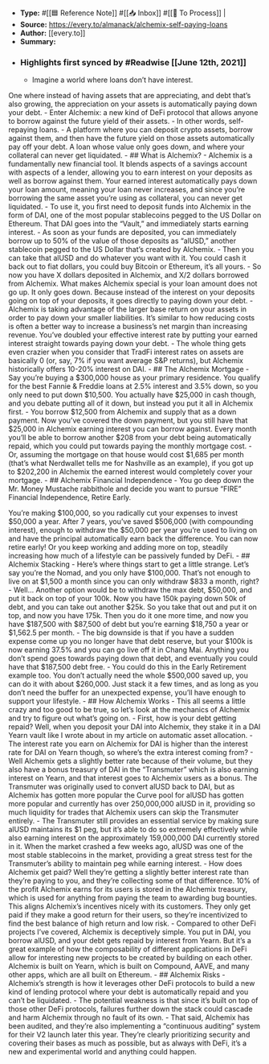 - **Type:** #[[🟦 Reference Note]] #[[📥 Inbox]] #[[📝 To Process]] | <tags>
- **Source:** https://every.to/almanack/alchemix-self-paying-loans
- **Author:** [[every.to]]
- **Summary:**
- ### Highlights first synced by #Readwise [[June 12th, 2021]]
    - Imagine a world where loans don’t have interest.

One where instead of having assets that are appreciating, and debt that’s also growing, the appreciation on your assets is automatically paying down your debt.
    - Enter Alchemix: a new kind of DeFi protocol that allows anyone to borrow against the future yield of their assets.
    - In other words, self-repaying loans.
    - A platform where you can deposit crypto assets, borrow against them, and then have the future yield on those assets automatically pay off your debt. A loan whose value only goes down, and where your collateral can never get liquidated.
    - ## What is Alchemix?
        - Alchemix is a fundamentally new financial tool. It blends aspects of a savings account with aspects of a lender, allowing you to earn interest on your deposits as well as borrow against them. Your earned interest automatically pays down your loan amount, meaning your loan never increases, and since you’re borrowing the same asset you’re using as collateral, you can never get liquidated.
        - To use it, you first need to deposit funds into Alchemix in the form of DAI, one of the most popular stablecoins pegged to the US Dollar on Ethereum. That DAI goes into the “Vault,” and immediately starts earning interest.
        - As soon as your funds are deposited, you can immediately borrow up to 50% of the value of those deposits as “alUSD,” another stablecoin pegged to the US Dollar that’s created by Alchemix.
        - Then you can take that alUSD and do whatever you want with it. You could cash it back out to fiat dollars, you could buy Bitcoin or Ethereum, it’s all yours.
        - So now you have X dollars deposited in Alchemix, and X/2 dollars borrowed from Alchemix. What makes Alchemix special is your loan amount does not go up. It only goes down. Because instead of the interest on your deposits going on top of your deposits, it goes directly to paying down your debt.
        - Alchemix is taking advantage of the larger base return on your assets in order to pay down your smaller liabilities. It’s similar to how reducing costs is often a better way to increase a business’s net margin than increasing revenue. You’ve doubled your effective interest rate by putting your earned interest straight towards paying down your debt.
        - The whole thing gets even crazier when you consider that TradFi interest rates on assets are basically 0 (or, say, 7% if you want average S&P returns), but Alchemix historically offers 10-20% interest on DAI.
        - ## The Alchemix Mortgage
            - Say you’re buying a $300,000 house as your primary residence. You qualify for the best Fannie & Freddie loans at 2.5% interest and 3.5% down, so you only need to put down $10,500. You actually have $25,000 in cash though, and you debate putting all of it down, but instead you put it all in Alchemix first.
            - You borrow $12,500 from Alchemix and supply that as a down payment. Now you’ve covered the down payment, but you still have that $25,000 in Alchemix earning interest you can borrow against. Every month you’ll be able to borrow another $208 from your debt being automatically repaid, which you could put towards paying the monthly mortgage cost.
            - Or, assuming the mortgage on that house would cost $1,685 per month (that’s what Nerdwallet tells me for Nashville as an example), if you got up to $202,200 in Alchemix the earned interest would completely cover your mortgage.
        - ## Alchemix Financial Independence
            - You go deep down the Mr. Money Mustache rabbithole and decide you want to pursue “FIRE” Financial Independence, Retire Early.

You’re making $100,000, so you radically cut your expenses to invest $50,000 a year. After 7 years, you’ve saved $506,000 (with compounding interest), enough to withdraw the $50,000 per year you’re used to living on and have the principal automatically earn back the difference. You can now retire early! Or you keep working and adding more on top, steadily increasing how much of a lifestyle can be passively funded by DeFi.
        - ## Alchemix Stacking
            - Here’s where things start to get a little strange. Let’s say you’re the Nomad, and you only have $100,000. That’s not enough to live on at $1,500 a month since you can only withdraw $833 a month, right?
            - Well… Another option would be to withdraw the max debt, $50,000, and put it back on top of your 100k. Now you have 150k paying down 50k of debt, and you can take out another $25k. So you take that out and put it on top, and now you have 175k. Then you do it one more time, and now you have $187,500 with $87,500 of debt but you’re earning $18,750 a year or $1,562.5 per month.
            - The big downside is that if you have a sudden expense come up you no longer have that debt reserve, but your $100k is now earning 37.5% and you can go live off it in Chang Mai. Anything you don’t spend goes towards paying down that debt, and eventually you could have that $187,500 debt free.
            - You could do this in the Early Retirement example too. You don’t actually need the whole $500,000 saved up, you can do it with about $260,000. Just stack it a few times, and as long as you don’t need the buffer for an unexpected expense, you’ll have enough to support your lifestyle.
        - ## How Alchemix Works
            - This all seems a little crazy and too good to be true, so let’s look at the mechanics of Alchemix and try to figure out what’s going on.
            - First, how is your debt getting repaid? Well, when you deposit your DAI into Alchemix, they stake it in a DAI Yearn vault like I wrote about in my article on automatic asset allocation.
            - The interest rate you earn on Alchemix for DAI is higher than the interest rate for DAI on Yearn though, so where’s the extra interest coming from?
            - Well Alchemix gets a slightly better rate because of their volume, but they also have a bonus treasury of DAI in the “Transmuter” which is also earning interest on Yearn, and that interest goes to Alchemix users as a bonus. The Transmuter was originally used to convert alUSD back to DAI, but as Alchemix has gotten more popular the Curve pool for alUSD has gotten more popular and currently has over 250,000,000 alUSD in it, providing so much liquidity for trades that Alchemix users can skip the Transmuter entirely.
            - The Transmuter still provides an essential service by making sure alUSD maintains its $1 peg, but it’s able to do so extremely effectively while also earning interest on the approximately 159,000,000 DAI currently stored in it. When the market crashed a few weeks ago, alUSD was one of the most stable stablecoins in the market, providing a great stress test for the Transmuter’s ability to maintain peg while earning interest.
            - How does Alchemix get paid? Well they’re getting a slightly better interest rate than they’re paying to you, and they’re collecting some of that difference. 10% of the profit Alchemix earns for its users is stored in the Alchemix treasury, which is used for anything from paying the team to awarding bug bounties. This aligns Alchemix’s incentives nicely with its customers. They only get paid if they make a good return for their users, so they’re incentivized to find the best balance of high return and low risk.
            - Compared to other DeFi projects I’ve covered, Alchemix is deceptively simple. You put in DAI, you borrow alUSD, and your debt gets repaid by interest from Yearn. But it’s a great example of how the composability of different applications in DeFi allow for interesting new projects to be created by building on each other. Alchemix is built on Yearn, which is built on Compound, AAVE, and many other apps, which are all built on Ethereum.
        - ## Alchemix Risks
            - Alchemix’s strength is how it leverages other DeFi protocols to build a new kind of lending protocol where your debt is automatically repaid and you can’t be liquidated.
            - The potential weakness is that since it’s built on top of those other DeFi protocols, failures further down the stack could cascade and harm Alchemix through no fault of its own.
            - That said, Alchemix has been audited, and they’re also implementing a “continuous auditing” system for their V2 launch later this year. They’re clearly prioritizing security and covering their bases as much as possible, but as always with DeFi, it’s a new and experimental world and anything could happen.
